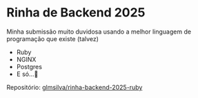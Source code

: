 # Rinha de Backend 2025

Minha submissão muito duvidosa usando a melhor linguagem de programação que existe (talvez)

- Ruby
- NGINX
- Postgres
- E só...🤞

Repositório: [glmsilva/rinha-backend-2025-ruby](https://github.com/glmsilva/rinha-backend-2025-ruby)

